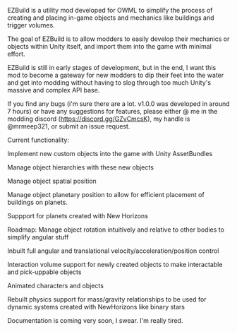 EZBuild is a utility mod developed for OWML to simplify the process of creating and placing in-game objects and mechanics like buildings and trigger volumes.

The goal of EZBuild is to allow modders to easily develop their mechanics or objects within Unity itself, and import them into the game with minimal effort.

EZBuild is still in early stages of development, but in the end, I want this mod to become a gateway for new modders to dip their feet into the water and get into modding without having to slog through too much Unity's massive and complex API base.

If you find any bugs (i'm sure there are a lot. v1.0.0 was developed in around 7 hours) or have any suggestions for features, please either @ me in the modding discord (https://discord.gg/GZvCmcsK), my handle is @mrmeep321, or submit an issue request.

Current functionality:

Implement new custom objects into the game with Unity AssetBundles

Manage object hierarchies with these new objects

Manage object spatial position

Manage object planetary position to allow for efficient placement of buildings on planets.

Suppport for planets created with New Horizons

Roadmap:
Manage object rotation intuitively and relative to other bodies to simplify angular stuff

Inbuilt full angular and translational velocity/acceleration/position control

Interaction volume support for newly created objects to make interactable and pick-uppable objects

Animated characters and objects

Rebuilt physics support for mass/gravity relationships to be used for dynamic systems created with NewHorizons like binary stars


Documentation is coming very soon, I swear. I'm really tired.

